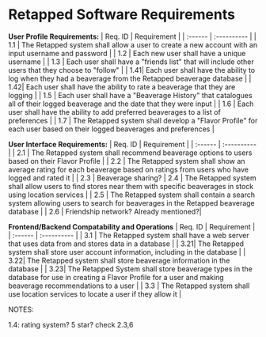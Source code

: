 # Retapped Software Requirements

**User Profile Requirements:**
| Req. ID | Requirement |
| :------ | :---------- |
| 1.1 | The Retapped system shall allow a user to create a new account with an input username and password  |
| 1.2 | Each new user shall have a unique username |
| 1.3 | Each user shall have a "friends list" that will include other users that they choose to "follow" |
| 1.41| Each user shall have the ability to log when they had a beaverage from the Retapped beaverage database |
| 1.42| Each user shall have the ability to rate a beaverage that they are logging |
| 1.5 | Each user shall have a "Beaverage History" that catalogues all of their logged beaverage and the date that they were input |
| 1.6 | Each user shall have the ability to add preferred beaverages to a list of preferences |
| 1.7 | The Retapped system shall develop a "Flavor Profile" for each user based on their logged beaverages and preferences | 

**User Interface Requirements:**
| Req. ID | Requirement |
| :------ | :---------- |
| 2.1 | The Retapped system shall recommend beaverage options to users based on their Flavor Profile |
| 2.2 | The Retapped system shall show an average rating for each beaverage based on ratings from users who have logged and rated it |
| 2.3 | Beaverage sharing?
| 2.4 | The Retapped system shall allow users to find stores near them with specific beaverages in stock using location services |
| 2.5 | The Retapped system shall contain a search system allowing users to search for beaverages in the Retapped beaverage database |
| 2.6 | Friendship network? Already mentioned?|

**Frontend/Backend Compatability and Operations**
| Req. ID | Requirement |
| :------ | :---------- |
| 3.1 | The Retapped system shall have a web server that uses data from and stores data in a database |
| 3.21| The Retapped system shall store user account information, including in the database |
| 3.22| The Retapped system shall store beaverage information in the database | 
| 3.23| The Retapped System shall store beaverage types in the database for use in creating a Flavor Profile for a user and making beaverage recommendations to a user |
| 3.3 | The Retapped system shall use location services to locate a user if they allow it |



NOTES: 

1.4: rating system? 5 star?
check 2.3,6



